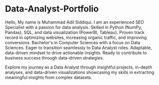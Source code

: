 # Data-Analyst-Portfolio
Hello, My name is Muhammad Adil Siddiqui. I am an experienced SEO Specialist with a passion for data analysis. Skilled in Python (NumPy, Pandas), SQL, and data visualization (PowerBI, Tableau). Proven track record in optimizing websites, increasing organic traffic, and improving conversions. Bachelor's in Computer Sciences with a focus on Data Sciences. Eager to transition seamlessly to Data Analyst roles. Adaptable, data-driven mindset to drive actionable insights. Ready to contribute to business success through data-driven strategies.

Explore my journey as a Data Analyst through insightful projects, in-depth analyses, and data-driven visualizations showcasing my skills in extracting meaningful insights from complex datasets.
